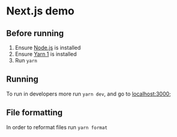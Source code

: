 # Next.js demo

## Before running

1. Ensure [Node.js](https://nodejs.org/en/) is installed
2. Ensure [Yarn 1](https://classic.yarnpkg.com/en/docs/install) is installed
3. Run `yarn`

## Running

To run in developers more run `yarn dev`, and go to [localhost:3000](localhost:3000);

## File formatting

In order to reformat files run `yarn format`
